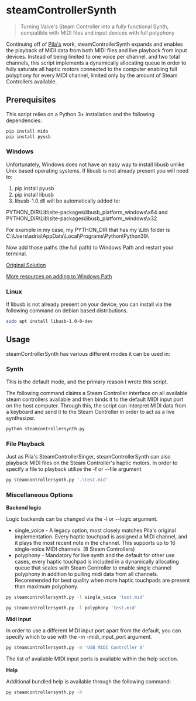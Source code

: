 # steamControllerSynth
>Turning Valve's Steam Controller into a fully functional Synth, compatible with MIDI files and input devices with full polyphony

Continuing off of [Pila's](https://gitlab.com/Pilatomic/SteamControllerSinger) work, steamControllerSynth expands and enables the playback of MIDI data from both MIDI files and live playback from input devices. Instead of being limited to one voice per channel, and two total channels, this script implements a dynamically allocating queue in order to fully saturate all haptic motors connected to the computer enabling full polyphony for every MIDI channel, limited only by the amount of Steam Controllers available.

## Prerequisites

This script relies on a Python 3+ installation and the following dependencies:

```bash
pip install mido
pip install pyusb
```

### Windows

Unfortunately, Windows does not have an easy way to install libusb unlike Unix based operating systems. If libusb is not already present you will need to:

1. pip install pyusb
2. pip install libusb
3. libusb-1.0.dll will be automatically added to:

PYTHON_DIR\Lib\site-packages\libusb\_platform\_windows\x64
and
PYTHON_DIR\Lib\site-packages\libusb\_platform\_windows\x32

For example in my case, my PYTHON_DIR that has my \Lib\ folder is C:\Users\adria\AppData\Local\Programs\Python\Python39\

Now add those paths (the full path) to Windows Path and restart your terminal.

[Original Solution](https://stackoverflow.com/a/68064311)

[More resources on adding to Windows Path](https://helpdeskgeek.com/windows-10/add-windows-path-environment-variable/)

### Linux

If libusb is not already present on your device, you can install via the following command on debian based distributions.

```bash
sudo apt install libusb-1.0-0-dev
```

## Usage

steamControllerSynth has various different modes it can be used in:

### Synth

This is the default mode, and the primary reason I wrote this script.

The following command claims a Steam Controller interface on all available steam controllers available and then binds it to the default MIDI input port on the host computer. Through this, the script can interpret MIDI data from a keyboard and send it to the Steam Controller in order to act as a live synthesizer.

```bash
python steamcontrollersynth.py
```

### File Playback

Just as Pila's SteamControllerSinger, steamControllerSynth can also playback MIDI files on the Steam Controller's haptic motors. In order to specify a file to playback utilize the -f or --file argument

```bash
py steamcontrollersynth.py '.\test.mid'
```

### Miscellaneous Options

**Backend logic**

Logic backends can be changed via the -l or --logic argument.

- single_voice - A legacy option, most closely matches Pila's original implementation. Every haptic touchpad is assigned a MIDI channel, and it plays the most recent note in the channel. This supports up to 16 single-voice MIDI channels. (8 Steam Controllers)
- polyphony - Mandatory for live synth and the default for other use cases, every haptic touchpad is included in a dynamically allocating queue that scales with Steam Controller to enable single channel polyphony in addition to pulling midi data from all channels. Recommended for best quality when more haptic touchpads are present than maximum polyphony.

```bash
py steamcontrollersynth.py -l single_voice 'test.mid'
```

```bash
py steamcontrollersynth.py -l polyphony 'test.mid'
```

**Midi Input**

In order to use a different MIDI input port apart from the default, you can specify which to use with the -m -midi_input_port argument.

```bash
py steamcontrollersynth.py -m 'USB MIDI Controller 0'
```

The list of available MIDI input ports is available within the help section.

**Help**

Additional bundled help is available through the following command:

```bash
py steamcontrollersynth.py -h
```
